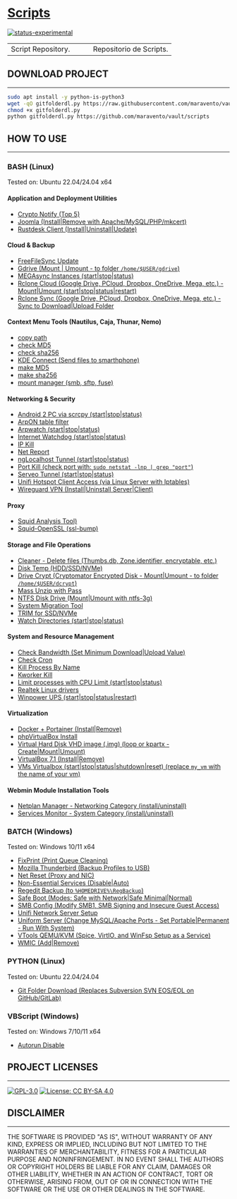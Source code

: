# [Scripts](https://www.maravento.com)

[![status-experimental](https://img.shields.io/badge/status-experimental-orange.svg)](https://github.com/maravento/vault)

<!-- markdownlint-disable MD033 -->

<table width="100%">
  <tr>
    <td style="width: 50%; white-space: nowrap;">
     Script Repository.
    </td>
    <td style="width: 50%; white-space: nowrap;">
     Repositorio de Scripts.
    </td>
  </tr>
</table>

## DOWNLOAD PROJECT

---

```bash
sudo apt install -y python-is-python3
wget -qO gitfolderdl.py https://raw.githubusercontent.com/maravento/vault/master/scripts/python/gitfolderdl.py
chmod +x gitfolderdl.py
python gitfolderdl.py https://github.com/maravento/vault/scripts
```

## HOW TO USE

---

### BASH (Linux)

Tested on: Ubuntu 22.04/24.04 x64

#### Application and Deployment Utilities

- [Crypto Notify (Top 5)](https://raw.githubusercontent.com/maravento/vault/master/scripts/bash/cryptonotify.sh)
- [Joomla (Install|Remove with Apache/MySQL/PHP/mkcert)](https://raw.githubusercontent.com/maravento/vault/master/scripts/bash/joomla.sh)
- [Rustdesk Client (Install|Uninstall|Update)](https://raw.githubusercontent.com/maravento/vault/master/scripts/bash/rustdesk.sh)

#### Cloud & Backup

- [FreeFileSync Update](https://raw.githubusercontent.com/maravento/vault/master/scripts/bash/ffsupdate.sh)
- [Gdrive (Mount | Umount - to folder `/home/$USER/gdrive`)](https://raw.githubusercontent.com/maravento/vault/master/scripts/bash/gdrive.sh)
- [MEGAsync Instances (start|stop|status)](https://raw.githubusercontent.com/maravento/vault/master/scripts/bash/msyncs)
- [Rclone Cloud (Google Drive, PCloud, Dropbox, OneDrive, Mega, etc.) - Mount|Umount (start|stop|status|restart)](https://raw.githubusercontent.com/maravento/vault/master/scripts/bash/rcloud.sh)
- [Rclone Sync (Google Drive, PCloud, Dropbox, OneDrive, Mega, etc.) - Sync to Download|Upload Folder](https://raw.githubusercontent.com/maravento/vault/master/scripts/bash/rsync.sh)

#### Context Menu Tools (Nautilus, Caja, Thunar, Nemo)

- [copy path](https://raw.githubusercontent.com/maravento/vault/master/scripts/bash/copypath)
- [check MD5](https://raw.githubusercontent.com/maravento/vault/master/scripts/bash/checkmd5)
- [check sha256](https://raw.githubusercontent.com/maravento/vault/master/scripts/bash/checksha256)
- [KDE Connect (Send files to smarthphone)](https://raw.githubusercontent.com/maravento/vault/master/scripts/bash/send2phone)
- [make MD5](https://raw.githubusercontent.com/maravento/vault/master/scripts/bash/makemd5)
- [make sha256](https://raw.githubusercontent.com/maravento/vault/master/scripts/bash/makesha256)
- [mount manager (smb, sftp, fuse)](https://raw.githubusercontent.com/maravento/vault/master/scripts/bash/mountman)

#### Networking & Security

- [Android 2 PC via scrcpy (start|stop|status)](https://raw.githubusercontent.com/maravento/vault/master/scripts/bash/droid2pc.sh)
- [ArpON table filter](https://raw.githubusercontent.com/maravento/vault/master/scripts/bash/arponscan.sh)
- [Arpwatch (start|stop|status)](https://raw.githubusercontent.com/maravento/vault/master/scripts/bash/arpwatch.sh)
- [Internet Watchdog (start|stop|status)](https://raw.githubusercontent.com/maravento/vault/master/scripts/bash/watchdog.sh)
- [IP Kill](https://raw.githubusercontent.com/maravento/vault/master/scripts/bash/ipkill.sh)
- [Net Report](https://raw.githubusercontent.com/maravento/vault/master/scripts/bash/netreport.sh)
- [ngLocalhost Tunnel (start|stop|status)](https://raw.githubusercontent.com/maravento/vault/master/scripts/bash/nglocalhost.sh)
- [Port Kill (check port with: `sudo netstat -lnp | grep "port"`)](https://raw.githubusercontent.com/maravento/vault/master/scripts/bash/portkill.sh)
- [Serveo Tunnel (start|stop|status)](https://raw.githubusercontent.com/maravento/vault/master/scripts/bash/serveo.sh)
- [Unifi Hotspot Client Access (via Linux Server with Iptables)](https://raw.githubusercontent.com/maravento/vault/master/scripts/bash/unifihotspot.sh)
- [Wireguard VPN (Install|Uninstall Server|Client)](https://raw.githubusercontent.com/maravento/vault/master/scripts/bash/wireguard.sh)

#### Proxy

- [Squid Analysis Tool)](https://raw.githubusercontent.com/maravento/vault/master/scripts/bash/squidtool.sh)
- [Squid-OpenSSL (ssl-bump)](https://raw.githubusercontent.com/maravento/vault/master/scripts/bash/sslbump.sh)

#### Storage and File Operations

- [Cleaner - Delete files (Thumbs.db, Zone.identifier, encryptable, etc.)](https://raw.githubusercontent.com/maravento/vault/master/scripts/bash/cleaner.sh)
- [Disk Temp (HDD/SSD/NVMe)](https://raw.githubusercontent.com/maravento/vault/master/scripts/bash/disktemp.sh)
- [Drive Crypt (Cryptomator Encrypted Disk - Mount|Umount - to folder `/home/$USER/dcrypt`)](https://raw.githubusercontent.com/maravento/vault/master/scripts/bash/drivecrypt.sh)
- [Mass Unzip with Pass](https://raw.githubusercontent.com/maravento/vault/master/scripts/bash/massunzip.sh)
- [NTFS Disk Drive (Mount|Umount with ntfs-3g)](https://raw.githubusercontent.com/maravento/vault/master/scripts/bash/ntfsdrive.sh)
- [System Migration Tool](https://raw.githubusercontent.com/maravento/vault/master/scripts/bash/appbr.sh)
- [TRIM for SSD/NVMe](https://raw.githubusercontent.com/maravento/vault/master/scripts/bash/trim.sh)
- [Watch Directories (start|stop|status)](https://raw.githubusercontent.com/maravento/vault/master/scripts/bash/watchdir.sh)

#### System and Resource Management

- [Check Bandwidth (Set Minimum Download|Upload Value)](https://raw.githubusercontent.com/maravento/vault/master/scripts/bash/bandwidth.sh)
- [Check Cron](https://raw.githubusercontent.com/maravento/vault/master/scripts/bash/checkcron.sh)
- [Kill Process By Name](https://raw.githubusercontent.com/maravento/vault/master/scripts/bash/pskill.sh)
- [Kworker Kill](https://raw.githubusercontent.com/maravento/vault/master/scripts/bash/kworker.sh)
- [Limit processes with CPU Limit (start|stop|status)](https://raw.githubusercontent.com/maravento/vault/master/scripts/bash/cpulimit.sh)
- [Realtek Linux drivers](https://raw.githubusercontent.com/maravento/vault/master/scripts/bash/realtekdrv.sh)
- [Winpower UPS (start|stop|status|restart)](https://raw.githubusercontent.com/maravento/vault/master/scripts/bash/winpower.sh)

#### Virtualization

- [Docker + Portainer (Install|Remove)](https://raw.githubusercontent.com/maravento/vault/master/scripts/bash/docker.sh)
- [phpVirtualBox Install](https://raw.githubusercontent.com/maravento/vault/master/scripts/bash/phpvbox.sh)
- [Virtual Hard Disk VHD image (.img) (loop or kpartx - Create|Mount|Umount)](https://raw.githubusercontent.com/maravento/vault/master/scripts/bash/vdisk.sh)
- [VirtualBox 7.1 (Install|Remove)](https://raw.githubusercontent.com/maravento/vault/master/scripts/bash/vbox.sh)
- [VMs Virtualbox (start|stop|status|shutdown|reset) (replace `my_vm` with the name of your vm)](https://raw.githubusercontent.com/maravento/vault/master/scripts/bash/vm.sh)

#### Webmin Module Installation Tools

- [Netplan Manager - Networking Category (install/uninstall)](https://raw.githubusercontent.com/maravento/vault/master/scripts/bash/netwokd.sh)
- [Services Monitor - System Category (install/uninstall)](https://raw.githubusercontent.com/maravento/vault/master/scripts/bash/servicemon.sh)

### BATCH (Windows)

Tested on: Windows 10/11 x64

- [FixPrint (Print Queue Cleaning)](https://raw.githubusercontent.com/maravento/vault/master/scripts/batch/fixprint.bat)
- [Mozilla Thunderbird (Backup Profiles to USB)](https://raw.githubusercontent.com/maravento/vault/master/scripts/batch/mtpbackup.bat)
- [Net Reset (Proxy and NIC)](https://raw.githubusercontent.com/maravento/vault/master/scripts/batch/netreset.bat)
- [Non-Essential Services (Disable|Auto)](https://raw.githubusercontent.com/maravento/vault/master/scripts/batch/nonservices.bat)
- [Regedit Backup (to `%HOMEDRIVE%\RegBackup`)](https://raw.githubusercontent.com/maravento/vault/master/scripts/batch/regbackup.bat)
- [Safe Boot (Modes: Safe with Network|Safe Minimal|Normal)](https://raw.githubusercontent.com/maravento/vault/master/scripts/batch/safeboot.bat)
- [SMB Config (Modify SMB1, SMB Signing and Insecure Guest Access)](https://raw.githubusercontent.com/maravento/vault/master/scripts/batch/smbconf.bat)
- [Unifi Network Server Setup](https://raw.githubusercontent.com/maravento/vault/master/scripts/batch/unifisetup.bat)
- [Uniform Server (Change MySQL/Apache Ports - Set Portable|Permanent - Run With System)](https://raw.githubusercontent.com/maravento/vault/master/scripts/batch/uzeroconf.bat)
- [VTools QEMU/KVM (Spice, VirtIO, and WinFsp Setup as a Service)](https://raw.githubusercontent.com/maravento/vault/master/scripts/batch/vtools.bat)
- [WMIC (Add|Remove)](https://raw.githubusercontent.com/maravento/vault/master/scripts/batch/wmic.bat)

### PYTHON (Linux)

Tested on: Ubuntu 22.04/24.04

- [Git Folder Download (Replaces Subversion SVN EOS/EOL on GitHub/GitLab)](https://raw.githubusercontent.com/maravento/vault/master/scripts/python/gitfolderdl.py)

### VBScript (Windows)

Tested on: Windows 7/10/11 x64

- [Autorun Disable](https://raw.githubusercontent.com/maravento/vault/master/scripts/vbs/autorun.vbs)

## PROJECT LICENSES

---

[![GPL-3.0](https://img.shields.io/badge/License-GPLv3-blue.svg)](https://www.gnu.org/licenses/gpl.txt)
[![License: CC BY-SA 4.0](https://img.shields.io/badge/License-CC_BY--SA_4.0-lightgrey.svg)](https://creativecommons.org/licenses/by-sa/4.0/)

## DISCLAIMER

---

THE SOFTWARE IS PROVIDED "AS IS", WITHOUT WARRANTY OF ANY KIND, EXPRESS OR IMPLIED, INCLUDING BUT NOT LIMITED TO THE WARRANTIES OF MERCHANTABILITY, FITNESS FOR A PARTICULAR PURPOSE AND NONINFRINGEMENT. IN NO EVENT SHALL THE AUTHORS OR COPYRIGHT HOLDERS BE LIABLE FOR ANY CLAIM, DAMAGES OR OTHER LIABILITY, WHETHER IN AN ACTION OF CONTRACT, TORT OR OTHERWISE, ARISING FROM, OUT OF OR IN CONNECTION WITH THE SOFTWARE OR THE USE OR OTHER DEALINGS IN THE SOFTWARE.
